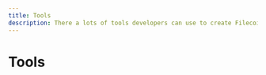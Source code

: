 ```yaml
---
title: Tools
description: There a lots of tools developers can use to create Filecoin applications. While not every tool useful to Filecoin developers is listed here, these are the ones we think will help speed up the application development for new Filecoin developers.
---
```


# Tools
